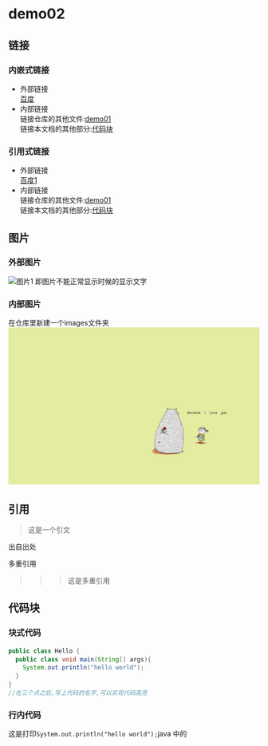 # demo02

## 链接
### 内嵌式链接
- 外部链接  
[百度](http://www.baidu.com)  
- 内部链接  
链接仓库的其他文件:[demo01](demo01.md)  
链接本文档的其他部分:[代码块](demo02.md#代码块)

### 引用式链接
- 外部链接  
[百度1](baidu)
- 内部链接  
链接仓库的其他文件:[demo01]  
链接本文档的其他部分:[代码块]

## 图片
### 外部图片
![图片1][picture1]
即图片不能正常显示时候的显示文字  
### 内部图片
在仓库里新建一个images文件夹
![图片2][picture2]
## 引用
>这是一个引文

出自出处

多重引用

>>> 这是多重引用

## 代码块
### 块式代码

```java
public class Hello {
  public class void main(String[] args){
    System.out.println("hello world");
  }
}
//在三个点之后,写上代码的名字,可以实现代码高亮
```
### 行内代码
这是打印`System.out.println("hello world");`java 中的







<!---下面是本文中用到的链接--->

[baidu]:http://www.baidu.com
[demo01]:demo01.md
[代码块]:demo02.md#代码块
[picture1]:https://www.baidu.com/img/bd_logo1.png
[picture2]:images/timg.jpeg
